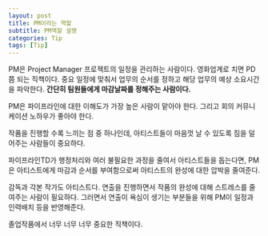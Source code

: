 ```yaml
---
layout: post
title: PM이라는 역할
subtitle: PM역할 설명
categories: Tip
tags: [Tip]
---
```


PM은 Project Manager 프로젝트의 일정을 관리하는 사람이다.
영화업계로 치면 PD쯤 되는 직책이다.
중요 일정에 맞춰서 업무의 순서를 정하고 해당 업무의 예상 소요시간을 파악한다.
**간단히 팀원들에게 마감날짜를 정해주는 사람이다.**

PM은 파이프라인에 대한 이해도가 가장 높은 사람이 맡아야 한다.
그리고 회의 커뮤니케이션 노하우가 좋아야 한다.

작품을 진행할 수록 느끼는 점 중 하나인데,
아티스트들이 마음껏 날 수 있도록 짐을 덜어주는 사람들이 중요하다.

파이프라인TD가 행정처리와 여러 불필요한 과정을 줄여서 아티스트들을 돕는다면,
PM은 아티스트에게 마감과 순서를 부여함으로써 아티스트의 완성에 대한 압박을 줄여준다.

감독과 각본 작가도 아티스트다.
연출을 진행하면서 작품의 완성에 대해 스트레스를 줄여주는 사람이 필요하다.
그러면서 연출이 욕심이 생기는 부분들을 위해 PM이 일정과 인력배치 등을 반영해준다.

졸업작품에서 너무 너무 너무 중요한 직책이다.
